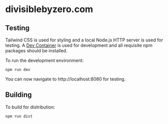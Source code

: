 # divisiblebyzero.com

## Testing

Tailwind CSS is used for styling and a local Node.js HTTP server is used for testing. A [Dev Container](https://code.visualstudio.com/docs/devcontainers/containers) is used for development and all requisite npm packages should be installed.

To run the development environment:

    npm run dev

You can now navigate to http://localhost:8080 for testing.

## Building

To build for distribution:

    npm run dist
